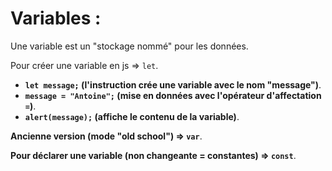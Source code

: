# Variables :

Une variable est un "stockage nommé" pour les données.

Pour créer une variable en js => `let`.
- **`let message;` (l'instruction crée une variable avec le nom "message")**.
- **`message = "Antoine";` (mise en données avec l'opérateur d'affectation `=`)**.
- **`alert(message);` (affiche le contenu de la variable)**.

**Ancienne version (mode "old school") => `var`**.

**Pour déclarer une variable (non changeante = constantes) => `const`**.
